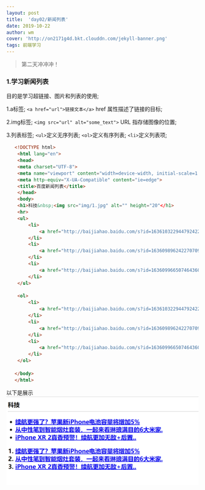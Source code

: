 ```yaml
---
layout: post
title:  'day02/新闻列表'
date: 2019-10-22
author: wm
cover: 'http://on2171g4d.bkt.clouddn.com/jekyll-banner.png'
tags: 前端学习
---
```


>第二天冲冲冲！

### 1.学习新闻列表
目的是学习超链接、图片和列表的使用;

1.a标签;
`<a href="url">链接文本</a>`
href 属性描述了链接的目标;

2.img标签;
`<img src="url" alt="some_text">`
URL 指存储图像的位置;

3.列表标签;
`<ul>`定义无序列表;
`<ol>`定义有序列表;
`<li>`定义列表项;

```HTML
   <!DOCTYPE html>
    <html lang="en">
    <head>
    <meta charset="UTF-8">
    <meta name="viewport" content="width=device-width, initial-scale=1.0">
    <meta http-equiv="X-UA-Compatible" content="ie=edge">
    <title>百度新闻列表</title>
    </head>
    <body>
    <h1>科技&nbsp;<img src="img/1.jpg" alt="" height="20"</h1>
    <hr>
    <ul>
        <li>
            <a href="http://baijiahao.baidu.com/s?id=1636103229447924224"><b>续航更强了？苹果新iPhone电池容量将增加5%</b></a>
        </li>
        <li>
            <a href="http://baijiahao.baidu.com/s?id=1636098962422707095">从中性笔到智能烟灶套装，一起来看琳琅满目的6大米家.</a>
        </li>
        <li>
            <a href="http://baijiahao.baidu.com/s?id=1636099665074643605">iPhone XR 2真香预警！续航更加无敌+后置..</a>
        </li>
    </ul>
 
    <ol>
        <li>
            <a href="http://baijiahao.baidu.com/s?id=1636103229447924224"><b>续航更强了？苹果新iPhone电池容量将增加5%</b></a>
        </li>
        <li>
            <a href="http://baijiahao.baidu.com/s?id=1636098962422707095">从中性笔到智能烟灶套装，一起来看琳琅满目的6大米家.</a>
        </li>
        <li>
            <a href="http://baijiahao.baidu.com/s?id=1636099665074643605">iPhone XR 2真香预警！续航更加无敌+后置..</a>
        </li>
    </ol>
 
   </body>
   </html>
```
以下是展示
![avatar](/assets/img/day02.png)
